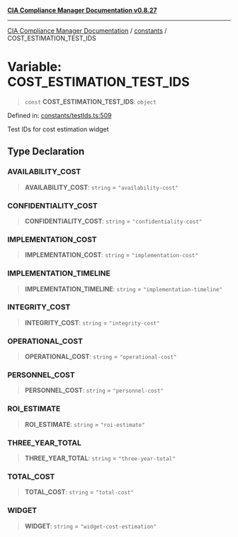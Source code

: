 [**CIA Compliance Manager Documentation v0.8.27**](../../README.md)

***

[CIA Compliance Manager Documentation](../../modules.md) / [constants](../README.md) / COST\_ESTIMATION\_TEST\_IDS

# Variable: COST\_ESTIMATION\_TEST\_IDS

> `const` **COST\_ESTIMATION\_TEST\_IDS**: `object`

Defined in: [constants/testIds.ts:509](https://github.com/Hack23/cia-compliance-manager/blob/26bb73ca86d23be8656cdd29d12202323a449310/src/constants/testIds.ts#L509)

Test IDs for cost estimation widget

## Type Declaration

### AVAILABILITY\_COST

> **AVAILABILITY\_COST**: `string` = `"availability-cost"`

### CONFIDENTIALITY\_COST

> **CONFIDENTIALITY\_COST**: `string` = `"confidentiality-cost"`

### IMPLEMENTATION\_COST

> **IMPLEMENTATION\_COST**: `string` = `"implementation-cost"`

### IMPLEMENTATION\_TIMELINE

> **IMPLEMENTATION\_TIMELINE**: `string` = `"implementation-timeline"`

### INTEGRITY\_COST

> **INTEGRITY\_COST**: `string` = `"integrity-cost"`

### OPERATIONAL\_COST

> **OPERATIONAL\_COST**: `string` = `"operational-cost"`

### PERSONNEL\_COST

> **PERSONNEL\_COST**: `string` = `"personnel-cost"`

### ROI\_ESTIMATE

> **ROI\_ESTIMATE**: `string` = `"roi-estimate"`

### THREE\_YEAR\_TOTAL

> **THREE\_YEAR\_TOTAL**: `string` = `"three-year-total"`

### TOTAL\_COST

> **TOTAL\_COST**: `string` = `"total-cost"`

### WIDGET

> **WIDGET**: `string` = `"widget-cost-estimation"`
